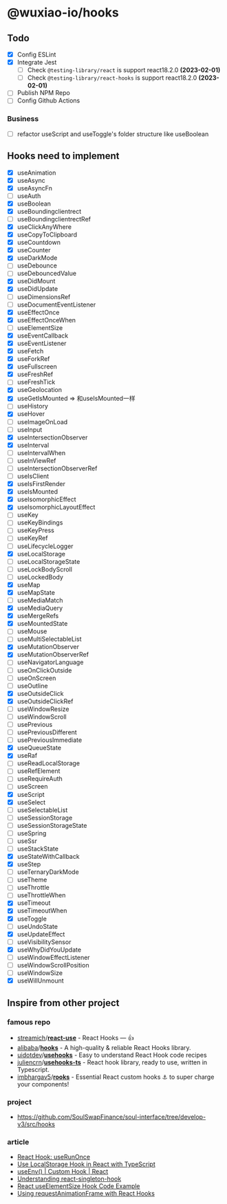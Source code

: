 # @wuxiao-io/hooks

## Todo

- [x] Config ESLint
- [x] Integrate Jest
  - [ ] Check `@testing-library/react` is support react18.2.0 **(2023-02-01)**
  - [ ] Check `@testing-library/react-hooks` is support react18.2.0 **(2023-02-01)**
- [ ] Publish NPM Repo
- [ ] Config Github Actions

### Business

- [ ] refactor useScript and useToggle's folder structure like useBoolean

## Hooks need to implement

- [x] useAnimation
- [x] useAsync
- [x] useAsyncFn
- [ ] useAuth
- [x] useBoolean
- [x] useBoundingclientrect
- [ ] useBoundingclientrectRef
- [x] useClickAnyWhere
- [x] useCopyToClipboard
- [x] useCountdown
- [x] useCounter
- [x] useDarkMode
- [ ] useDebounce
- [ ] useDebouncedValue
- [x] useDidMount
- [x] useDidUpdate
- [ ] useDimensionsRef
- [ ] useDocumentEventListener
- [x] useEffectOnce
- [x] useEffectOnceWhen
- [ ] useElementSize
- [x] useEventCallback
- [x] useEventListener
- [x] useFetch
- [x] useForkRef
- [x] useFullscreen
- [x] useFreshRef
- [ ] useFreshTick
- [x] useGeolocation
- [x] useGetIsMounted => 和useIsMounted一样
- [ ] useHistory
- [x] useHover
- [ ] useImageOnLoad
- [ ] useInput
- [x] useIntersectionObserver
- [x] useInterval
- [ ] useIntervalWhen
- [ ] useInViewRef
- [ ] useIntersectionObserverRef
- [ ] useIsClient
- [x] useIsFirstRender
- [x] useIsMounted
- [x] useIsomorphicEffect
- [x] useIsomorphicLayoutEffect
- [ ] useKey
- [ ] useKeyBindings
- [ ] useKeyPress
- [ ] useKeyRef
- [ ] useLifecycleLogger
- [x] useLocalStorage
- [ ] useLocalStorageState
- [ ] useLockBodyScroll
- [ ] useLockedBody
- [x] useMap
- [x] useMapState
- [ ] useMediaMatch
- [x] useMediaQuery
- [x] useMergeRefs
- [x] useMountedState
- [ ] useMouse
- [ ] useMultiSelectableList
- [x] useMutationObserver
- [x] useMutationObserverRef
- [ ] useNavigatorLanguage
- [ ] useOnClickOutside
- [ ] useOnScreen
- [ ] useOutline
- [x] useOutsideClick
- [x] useOutsideClickRef
- [ ] useWindowResize
- [ ] useWindowScroll
- [ ] usePrevious
- [ ] usePreviousDifferent
- [ ] usePreviousImmediate
- [x] useQueueState
- [x] useRaf
- [ ] useReadLocalStorage
- [ ] useRefElement
- [ ] useRequireAuth
- [ ] useScreen
- [x] useScript
- [x] useSelect
- [ ] useSelectableList
- [ ] useSessionStorage
- [ ] useSessionStorageState
- [ ] useSpring
- [ ] useSsr
- [ ] useStackState
- [x] useStateWithCallback
- [x] useStep
- [ ] useTernaryDarkMode
- [ ] useTheme
- [ ] useThrottle
- [ ] useThrottleWhen
- [x] useTimeout
- [x] useTimeoutWhen
- [x] useToggle
- [ ] useUndoState
- [x] useUpdateEffect
- [ ] useVisibilitySensor
- [x] useWhyDidYouUpdate
- [ ] useWindowEffectListener
- [ ] useWindowScrollPosition
- [ ] useWindowSize
- [x] useWillUnmount

## Inspire from other project

### famous repo

- [streamich](https://github.com/streamich)/**[react-use](https://github.com/streamich/react-use)** - React Hooks — 👍
- [alibaba](https://github.com/alibaba?type=source)/**[hooks](https://github.com/alibaba/hooks)** - A high-quality & reliable React Hooks library.
- [uidotdev](https://github.com/uidotdev?type=source)/**[usehooks](https://github.com/uidotdev/usehooks)** - Easy to understand React Hook code recipes
- [juliencrn](https://github.com/juliencrn)/**[usehooks-ts](https://github.com/juliencrn/usehooks-ts)** - React hook library, ready to use, written in Typescript.
- [imbhargav5](https://github.com/imbhargav5)/**[rooks](https://github.com/imbhargav5/rooks)** - Essential React custom hooks ⚓ to super charge your components!

### project

- https://github.com/SoulSwapFinance/soul-interface/tree/develop-v3/src/hooks

### article

- [React Hook: useRunOnce](https://dev.to/perssondennis/react-hook-userunonce-48a8?utm_source=dormosheio&utm_campaign=dormosheio)
- [Use LocalStorage Hook in React with TypeScript](https://radzion.medium.com/use-localstorage-hook-in-react-with-typescript-acd213f7b209)
- [useEnv() | Custom Hook | React](https://medium.com/@hawaiidev/useenv-custom-hook-react-c9ad8b0a1f93?source=explore---------2-98--------------------f4808087_7012_40ec_833e_a10b2c35d373-------15)
- [Understanding react-singleton-hook](https://tech.groww.in/understanding-react-singleton-hook-a5e7b69348a3?source=collection_home---4------0-----------------------)
- [React useElementSize Hook Code Example](https://code.morioh.com/47a9c0bd09a5)
- [Using requestAnimationFrame with React Hooks](https://css-tricks.com/using-requestanimationframe-with-react-hooks/)
